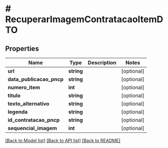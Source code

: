 # # RecuperarImagemContratacaoItemDTO

## Properties

Name | Type | Description | Notes
------------ | ------------- | ------------- | -------------
**url** | **string** |  | [optional]
**data_publicacao_pncp** | **string** |  | [optional]
**numero_item** | **int** |  | [optional]
**titulo** | **string** |  | [optional]
**texto_alternativo** | **string** |  | [optional]
**legenda** | **string** |  | [optional]
**id_contratacao_pncp** | **string** |  | [optional]
**sequencial_imagem** | **int** |  | [optional]

[[Back to Model list]](../../README.md#models) [[Back to API list]](../../README.md#endpoints) [[Back to README]](../../README.md)

